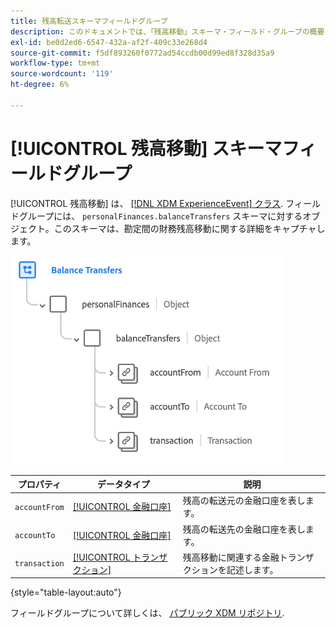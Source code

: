 ```yaml
---
title: 残高転送スキーマフィールドグループ
description: このドキュメントでは、「残高移動」スキーマ・フィールド・グループの概要を示します。
exl-id: be0d2ed6-6547-432a-af2f-409c33e268d4
source-git-commit: f5df893260f0772ad54ccdb00d99ed8f328d35a9
workflow-type: tm+mt
source-wordcount: '119'
ht-degree: 6%

---
```


# [!UICONTROL 残高移動] スキーマフィールドグループ

[!UICONTROL 残高移動] は、 [[!DNL XDM ExperienceEvent] クラス](../../classes/experienceevent.md). フィールドグループには、 `personalFinances.balanceTransfers` スキーマに対するオブジェクト。このスキーマは、勘定間の財務残高移動に関する詳細をキャプチャします。

![](../../images/field-groups/balance-transfers.png)

| プロパティ | データタイプ | 説明 |
| --- | --- | --- |
| `accountFrom` | [[!UICONTROL 金融口座]](../../data-types/financial-account.md) | 残高の転送元の金融口座を表します。 |
| `accountTo` | [[!UICONTROL 金融口座]](../../data-types/financial-account.md) | 残高の転送先の金融口座を表します。 |
| `transaction` | [[!UICONTROL トランザクション]](../../data-types/transaction.md) | 残高移動に関連する金融トランザクションを記述します。 |

{style=&quot;table-layout:auto&quot;}

フィールドグループについて詳しくは、 [パブリック XDM リポジトリ](https://github.com/adobe/xdm/blob/master/docs/reference/fieldgroups/experience-event/industry-verticals/experienceevent-balance-transfers.schema.json).
